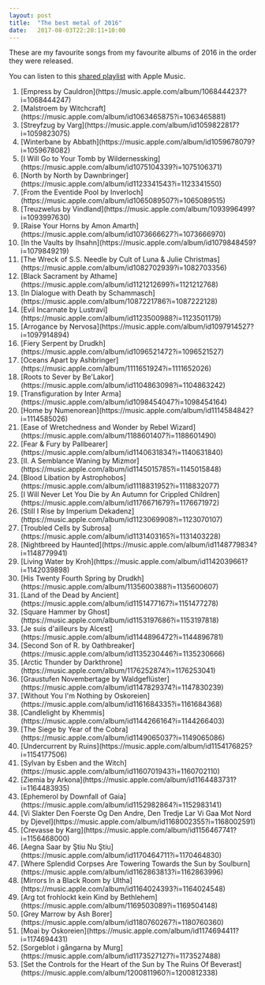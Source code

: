 ```yaml
---
layout: post
title:  "The best metal of 2016"
date:   2017-08-03T22:20:11+10:00
---
```


These are my favourite songs from my favourite albums of 2016 in the order they were released.

You can listen to this [shared playlist][] with Apple Music.

[shared playlist]: https://music.apple.com/playlist/idpl.u-r06gEC9maaoG

1. <!-- 2016-01-08 --> [Empress by Cauldron](https://music.apple.com/album/1068444237?i=1068444247)
1. <!-- 2016-01-15 --> [Malstroem by Witchcraft](https://music.apple.com/album/id1063465875?i=1063465881)
1. <!-- 2016-01-15 --> [Streyfzug by Varg](https://music.apple.com/album/id1059822817?i=1059823075)
1. <!-- 2016-01-22 --> [Winterbane by Abbath](https://music.apple.com/album/id1059678079?i=1059678082)
1. <!-- 2016-01-29 --> [I Will Go to Your Tomb by Wildernessking](https://music.apple.com/album/id1075104339?i=1075106371)
1. <!-- 2016-02-23 --> [North by North by Dawnbringer](https://music.apple.com/album/id1123341543?i=1123341550)
1. <!-- 2016-03-04 --> [From the Eventide Pool by Inverloch](https://music.apple.com/album/id1065089507?i=1065089515)
1. <!-- 2016-03-20 --> [Treuzwelus by Vindland](https://music.apple.com/album/1093996499?i=1093997630)
1. <!-- 2016-03-25 --> [Raise Your Horns by Amon Amarth](https://music.apple.com/album/id1073666627?i=1073666970)
1. <!-- 2016-04-08 --> [In the Vaults by Ihsahn](https://music.apple.com/album/id1079848459?i=1079849219)
1. <!-- 2016-04-08 --> [The Wreck of S.S. Needle by Cult of Luna & Julie Christmas](https://music.apple.com/album/id1082702939?i=1082703356)
1. <!-- 2016-04-18 --> [Black Sacrament by Athame](https://music.apple.com/album/id1121212699?i=1121212768)
1. <!-- 2016-04-29 --> [In Dialogue with Death by Schammasch](https://music.apple.com/album/1087221786?i=1087222128)
1. <!-- 2016-05-06 --> [Evil Incarnate by Lustravi](https://music.apple.com/album/id1123500988?i=1123501179)
1. <!-- 2016-06-03 --> [Arrogance by Nervosa](https://music.apple.com/album/id1097914527?i=1097914894)
1. <!-- 2016-06-03 --> [Fiery Serpent by Drudkh](https://music.apple.com/album/id1096521472?i=1096521527)
1. <!-- 2016-06-03 --> [Oceans Apart by Ashbringer](https://music.apple.com/album/1111651924?i=1111652026)
1. <!-- 2016-06-24 --> [Roots to Sever by Be'Lakor](https://music.apple.com/album/id1104863098?i=1104863242)
1. <!-- 2016-07-08 --> [Transfiguration by Inter Arma](https://music.apple.com/album/id1098454047?i=1098454164)
1. <!-- 2016-07-22 --> [Home by Numenorean](https://music.apple.com/album/id1114584842?i=1114585026)
1. <!-- 2016-08-10 --> [Ease of Wretchedness and Wonder by Rebel Wizard](https://music.apple.com/album/1188601407?i=1188601490)
1. <!-- 2016-08-10 --> [Fear & Fury by Pallbearer](https://music.apple.com/album/id1140631834?i=1140631840)
1. <!-- 2016-08-12 --> [II. A Semblance Waning by Mizmor](https://music.apple.com/album/id1145015785?i=1145015848)
1. <!-- 2016-08-26 --> [Blood Libation by Astrophobos](https://music.apple.com/album/id1118831952?i=1118832077)
1. <!-- 2016-08-26 --> [I Will Never Let You Die by An Autumn for Crippled Children](https://music.apple.com/album/id1176671679?i=1176671972)
1. <!-- 2016-08-26 --> [Still I Rise by Imperium Dekadenz](https://music.apple.com/album/id1123069908?i=1123070107)
1. <!-- 2016-08-26 --> [Troubled Cells by Subrosa](https://music.apple.com/album/id1131403165?i=1131403228)
1. <!-- 2016-08-31 --> [Nightbreed by Haunted](https://music.apple.com/album/id1148779834?i=1148779941)
1. <!-- 2016-09-02 --> [Living Water by Kroh](https://music.apple.com/album/id1142039661?i=1142039898)
1. <!-- 2016-09-16 --> [His Twenty Fourth Spring by Drudkh](https://music.apple.com/album/1135600388?i=1135600607)
1. <!-- 2016-09-16 --> [Land of the Dead by Ancient](https://music.apple.com/album/id1151477167?i=1151477278)
1. <!-- 2016-09-16 --> [Square Hammer by Ghost](https://music.apple.com/album/id1153197686?i=1153197818)
1. <!-- 2016-09-30 --> [Je suis d'ailleurs by Alcest](https://music.apple.com/album/id1144896472?i=1144896781)
1. <!-- 2016-09-30 --> [Second Son of R. by Oathbreaker](https://music.apple.com/album/id1135230446?i=1135230666)
1. <!-- 2016-10-14 --> [Arctic Thunder by Darkthrone](https://music.apple.com/album/1176252874?i=1176253041)
1. <!-- 2016-10-14 --> [Graustufen Novembertage by Waldgeflüster](https://music.apple.com/album/id1147829374?i=1147830239)
1. <!-- 2016-10-15 --> [Without You I'm Nothing by Oskoreien](https://music.apple.com/album/id1161684335?i=1161684368)
1. <!-- 2016-10-21 --> [Candlelight by Khemmis](https://music.apple.com/album/id1144266164?i=1144266403)
1. <!-- 2016-10-21 --> [The Siege by Year of the Cobra](https://music.apple.com/album/id1149065037?i=1149065086)
1. <!-- 2016-10-28 --> [Undercurrent by Ruins](https://music.apple.com/album/id1154176825?i=1154177506)
1. <!-- 2016-11-04 --> [Sylvan by Esben and the Witch](https://music.apple.com/album/id1160701943?i=1160702110)
1. <!-- 2016-11-04 --> [Ziemia by Arkona](https://music.apple.com/album/id1164483731?i=1164483935)
1. <!-- 2016-11-11 --> [Ephemerol by Downfall of Gaia](https://music.apple.com/album/id1152982864?i=1152983141)
1. <!-- 2016-11-11 --> [Vi Slakter Den Foerste Og Den Andre, Den Tredje Lar Vi Gaa Mot Nord by Djevel](https://music.apple.com/album/id1168002355?i=1168002591)
1. <!-- 2016-11-14 --> [Crevasse by Karg](https://music.apple.com/album/id1156467741?i=1156468000)
1. <!-- 2016-11-18 --> [Aegna Saar by Ştiu Nu Ştiu](https://music.apple.com/album/id1170464711?i=1170464830)
1. <!-- 2016-11-18 --> [Where Splendid Corpses Are Towering Towards the Sun by Soulburn](https://music.apple.com/album/id1162863813?i=1162863996)
1. <!-- 2016-12-01 --> [Mirrors In a Black Room by Ultha](https://music.apple.com/album/id1164024393?i=1164024548)
1. <!-- 2016-12-02 --> [Arg tot frohlockt kein Kind by Bethlehem](https://music.apple.com/album/1169503089?i=1169504148)
1. <!-- 2016-12-02 --> [Grey Marrow by Ash Borer](https://music.apple.com/album/id1180760267?i=1180760360)
1. <!-- 2016-12-02 --> [Moai by Oskoreien](https://music.apple.com/album/id1174694411?i=1174694431)
1. <!-- 2016-12-16 --> [Sorgeblot i gångarna by Murg](https://music.apple.com/album/id1173527127?i=1173527488)
1. <!-- 2016-12-19 --> [Set the Controls for the Heart of the Sun by The Ruins Of Beverast](https://music.apple.com/album/1200811960?i=1200812338)
